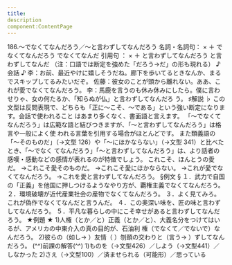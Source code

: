 ```yaml
---
title:
description
component:ContentPage
---
```



186.～でなくてなんだろう／～と言わずしてなんだろう
名詞・名詞句： × ＋ でなくてなんだろう でなくてなんだ
引用句 ： × ＋ と言わずしてなんだろう と言わずしてなんだ
（注：口語では断定を強めた「だろう→だ」の形も現れる）
♪会話 ♪
李：お前、最近やけに嬉しそうだね。廊下を歩いてるときなんか、まるでスキップしてるみたいだぞ。 佐藤：彼女のことが頭から離れない。ああ、これが愛でなくてなんだろう。
李：馬鹿を言うのも休み休みにしたら。僕に言わせりゃ、女の何たるか、「知らぬが仏」と言わずしてなんだろ う。
♯解説 ♭
この文型は反問表現で、どちらも「正に～こそ、～である」という強い断定になります。会話で使われること はあまり多くなく、書面語と言えます。 「～でなくてなんだろう」は広範な語と結びつきますが、「～と言わずしてなんだろう」は格言や一般によく使 われる言葉を引用する場合がほとんどです。
また類義語の「～そのものだ」（→文型 126）や「～にほかならない」（→文型 341）と比べたとき、「～でなく てなんだろう」「～と言わずしてなんだろう」は、より話者の感嘆・感動などの感情が表れるのが特徴でしょう。
これこそ、ほんとうの愛だ。
→これこそ愛そのものだ。
→これこそ愛にほかならない。
→これが愛でなくてなんだろう。
→これを愛と言わずしてなんだろう。
§例文 §
１．武力で自国の「正義」を他国に押しつけるようなやり方が、覇権主義でなくてなんだろう。
２．環境破壊が近代産業社会の産物でなくてなんだろう。
３．よく見てみろ。これが偽作でなくてなんだと言うんだ。
４．この奥深い味を、匠の味と言わずしてなんだろう。
５．平凡な暮らしの中にこそ幸せがあると言わずしてなんだろう。
★例題 ★
1)人権（とか／と）正義（とか／と）、大義名分をつけてはいるが、アメリカの中東介入の真の目的が、石油利 権（でなくて／でないで）なんだろう。
2)彼らの（如し→ ）友情（ ）刎頚の交わりと（言う→ ）ずしてなんだろう。
(^^)前課の解答(^^)
1)ものを（→文型426）／しよう（→文型441）／しなかった
2)さえ（→文型100）／済ませられる（可能形）／思っている
